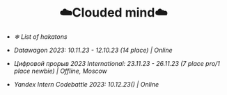 <h1 align="center">☁️Clouded mind☁️</h1>

- _❄ List of hakatons_

- _Datawagon 2023: 10.11.23 - 12.10.23 (14 place) | Online_

- _Цифровой прорыв 2023 International: 23.11.23 - 26.11.23 (7 place pro/1 place newbie) | Offline, Moscow_

- _Yandex Intern Codebattle 2023: 10.12.23() | Online_
